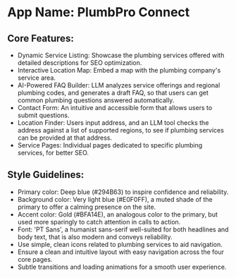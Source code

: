# **App Name**: PlumbPro Connect

## Core Features:

- Dynamic Service Listing: Showcase the plumbing services offered with detailed descriptions for SEO optimization.
- Interactive Location Map: Embed a map with the plumbing company's service area.
- AI-Powered FAQ Builder: LLM analyzes service offerings and regional plumbing codes, and generates a draft FAQ, so that users can get common plumbing questions answered automatically.
- Contact Form: An intuitive and accessible form that allows users to submit questions.
- Location Finder: Users input address, and an LLM tool checks the address against a list of supported regions, to see if plumbing services can be provided at that address.
- Service Pages: Individual pages dedicated to specific plumbing services, for better SEO.

## Style Guidelines:

- Primary color: Deep blue (#294B63) to inspire confidence and reliability.
- Background color: Very light blue (#E0F0FF), a muted shade of the primary to offer a calming presence on the site.
- Accent color: Gold (#BFA14E), an analogous color to the primary, but used more sparingly to catch attention in calls to action.
- Font: 'PT Sans', a humanist sans-serif well-suited for both headlines and body text, that is also modern and conveys reliability.
- Use simple, clean icons related to plumbing services to aid navigation.
- Ensure a clean and intuitive layout with easy navigation across the four core pages.
- Subtle transitions and loading animations for a smooth user experience.